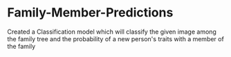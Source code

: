 # Family-Member-Predictions
Created a Classification model which will classify the given image among the family tree and the probability of a new person's traits  with a member of the family 
